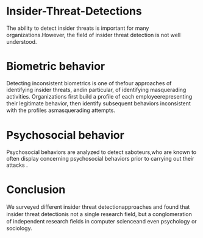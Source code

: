 # Insider-Threat-Detections
The ability to detect insider threats is important for many organizations.However, the ﬁeld of insider threat detection is not well understood.

# Biometric behavior
Detecting inconsistent biometrics is one of thefour approaches of identifying insider threats, andin particular, of identifying masquerading activities.
Organizations ﬁrst build a proﬁle of each employeerepresenting their legitimate behavior, then 
identify subsequent behaviors inconsistent with the proﬁles asmasquerading attempts.

# Psychosocial behavior
Psychosocial behaviors are analyzed to detect saboteurs,who are known to often display concerning psychosocial behaviors prior to carrying out their attacks .


# Conclusion
We surveyed diﬀerent insider threat detectionapproaches and found that insider threat detectionis not a single research ﬁeld, 
but a conglomeration of independent research ﬁelds in computer scienceand even psychology or sociology.

